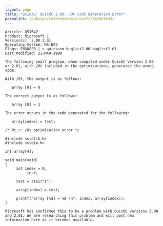 ```yaml
---
layout: page
title: "Q51642: QuickC 2.00: /Ot Code Generation Error"
permalink: /pubs/pc/reference/microsoft/kb/Q51642/
---
```


	Article: Q51642
	Product: Microsoft C
	Version(s): 2.00 2.01
	Operating System: MS-DOS
	Flags: ENDUSER | s_quickasm buglist2.00 buglist2.01
	Last Modified: 21-MAR-1990
	
	The following small program, when compiled under QuickC Version 2.00
	or 2.01, with /Ot included in the optimizations, generates the wrong
	code.
	
	With /Ot, the output is as follows:
	
	   array [0] = 0
	
	The correct output is as follows:
	
	   array [0] = 1
	
	The error occurs in the code generated for the following:
	
	   array[index] = test;
	
	/* Ot.c: /Ot optimization error */
	
	#include <stdlib.h>
	#include <stdio.h>
	
	int array[4];
	
	void main(void)
	{
	     int index = 0,
	          test;
	
	     test = atoi("1");
	
	     array[index] = test;
	
	     printf("array [%d] = %d \n", index, array[index]);
	}
	
	Microsoft has confirmed this to be a problem with QuickC Versions 2.00
	and 2.01. We are researching this problem and will post new
	information here as it becomes available.
